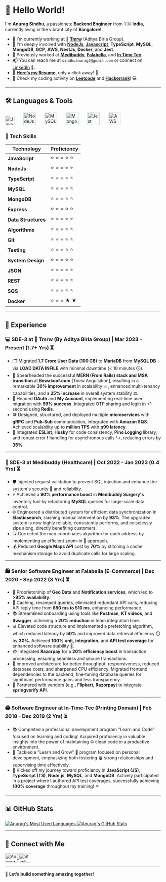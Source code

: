 <!-- <img src='https://w0.peakpx.com/wallpaper/469/148/HD-wallpaper-fullstack-development-nodejs-programmer-technology.jpg' height='200px' width='800px' alt="js"> -->

# 👋 Hello World!

I'm **Anurag Sindhu**, a passionate **Backend Engineer** from 🇮🇳 **India**, currently living in the vibrant city of **Bangalore**!

- 🔭 I’m currently working at **👕 [Tmrw](https://www.tmrw.in)** (Aditya Birla Group).
- 🌱 I'm deeply involved with **[NodeJs](https://cutshort.io/certificate/6659)**, **[Javascript](https://cutshort.io/certificate/6660)**, **TypeScript**, **MySQL**, **MongoDB**, **GCP**, **AWS**, **NestJs**, **Docker**, and **Jest**.
- 👔 Previously worked at **[Medibuddy](https://www.medibuddy.in)**, **[Falabella](https://falabellaindia.com)**, and **[In Time Tec](https://www.intimetec.com)**.
- 📬 You can reach me at `sindhuanurag2@gmail.com` or connect on [LinkedIn](https://www.linkedin.com/in/-anurag-sindhu) 📧.
- 📄 **[Here’s my Resume](https://drive.google.com/uc?export=download&id=15veI8jB30BhXydOVDlUMsF4OSrmszacZ)**, only a click away! 📝
- 🎯 Check my coding activity on **[Leetcode](https://leetcode.com/anurag-sindhu)** and **[Hackerrank](https://www.hackerrank.com/sindhuanurag2)**! 💻

---

## 🛠️ **Languages & Tools**

<p align='left'>
  <img src='https://upload.wikimedia.org/wikipedia/commons/6/6a/JavaScript-logo.png' height='30' width='auto' alt="JavaScript" style="margin-right: 25px;"> 
  <img src="https://upload.wikimedia.org/wikipedia/commons/d/d9/Node.js_logo.svg" alt="NodeJs" width="auto" height="40" style="margin-right: 25px;"> 
  <img src="https://www.freepnglogos.com/uploads/logo-mysql-png/logo-mysql-mysql-logo-png-images-are-download-crazypng-21.png" alt="MySQL" width="40" height="40" style="margin-right: 25px;"> 
  <img src="https://infinapps.com/wp-content/uploads/2018/10/mongodb-logo.png" alt="MongoDB" width="40" height="40" style="margin-right: 25px;"> 
  <img src="https://seeklogo.com/images/J/jest-logo-F9901EBBF7-seeklogo.com.png" alt="Jest" width="40" height="40" style="margin-right: 25px;"> 
  <img src="https://d1.awsstatic.com/asset-repository/products/amazon-rds/1024px-MySQL.ff87215b43fd7292af172e2a5d9b844217262571.png" alt="AWS" width="40" height="40">
</p>


### 🌟 **Tech Skills**

| Technology        | Proficiency |
|-------------------|-------------|
| **JavaScript**    | ⭐ ⭐ ⭐ ⭐ ⭐      |
| **NodeJs**        | ⭐ ⭐ ⭐ ⭐ ⭐      |
| **TypeScript**    | ⭐ ⭐ ⭐ ⭐ ⭐      |
| **MySQL**         | ⭐ ⭐ ⭐ ⭐ ⭐      |
| **MongoDB**       | ⭐ ⭐ ⭐ ⭐ ⭐      |
| **Express**       | ⭐ ⭐ ⭐ ⭐ ⭐      |
| **Data Structures**| ⭐ ⭐ ⭐ ⭐ ⭐     |
| **Algorithms**    | ⭐ ⭐ ⭐ ⭐ ⭐      |
| **Git**           | ⭐ ⭐ ⭐ ⭐ ⭐      |
| **Testing**       | ⭐ ⭐ ⭐ ⭐ ⭐      |
| **System Design** | ⭐ ⭐ ⭐ ⭐ ⭐      |
| **JSON**          | ⭐ ⭐ ⭐ ⭐ ⭐      |
| **REST**          | ⭐ ⭐ ⭐ ⭐ ⭐      |
| **SQS**           | ⭐ ⭐ ⭐ ⭐ ⭐      |
| **Docker**        | ⭐ ⭐ ⭐ ★ ★      |

---

## 💼 **Experience**

### **💻 SDE-3** at **👕 Tmrw (By Aditya Birla Group)** | **Mar 2023 - Present** (1.7+ Yrs) ⏳
- 🗂️ Migrated **1.7 Crore User Data (100 GB)** to **MariaDB** from **MySQL DB** via **LOAD DATA INFILE** with minimal downtime (< 10 minutes ⏲️).
- 🚀 Spearheaded the successful **MERN (From Rails) stack and MSA transition** at **Bewakoof.com** [Tmrw Acquisition], resulting in a remarkable **30% improvement** in scalability 📈, enhanced multi-tenancy capabilities, and a **25% increase** in overall system stability ⚖️.
- 🔑 Headed **OAuth** and **My Account**, implementing real-time user migration with **99% success**. Integrated OTP sharing and login in <1 second using **Redis**.
- 🛠️ Designed, structured, and deployed multiple **microservices** with **gRPC** and **Pub-Sub** communication, integrated with **Amazon SQS**. Achieved scalability up to **million TPS** with **p99 latency**.
- 📝 Integrated **ESLint**, **Husky** for code consistency, **Pino Logging** library, and robust error ❗ handling for asynchronous calls ↪, reducing errors by **35%**.

---

### **🏥 SDE-3** at **Medibuddy (Healthcare)** | **Oct 2022 - Jan 2023** (0.4 Yrs) ⏳
- 🛡️ Injected request validation to prevent SQL injection and enhance the system's security 🔐 and reliability.
- ⚡ Achieved a **90% performance boost** in **Medibuddy Surgery's** inventory tool by refactoring **MySQL** queries for large-scale data control.
- 🌐 Engineered a distributed system for efficient data synchronization in **Elasticsearch**, slashing manual intervention by **93%**. The upgraded system is now highly reliable, consistently performs, and noiselessly zips along, directly benefiting customers.
- 🔍 Corrected the map coordinates algorithm for each address by implementing an efficient zoom-in 🔎 approach.
- 💰 Reduced **Google Maps API** cost by **70%** by stitching a cache mechanism storage to avoid duplicate calls for large scaling.

---

### **🛍️ Senior Software Engineer** at **Falabella (E-Commerce)** | **Dec 2020 - Sep 2022** (3 Yrs) ⏳
- 🔧 Proprietorship of **Geo Data** and **Notification services**, which led to **>95% availability**.
- 🚀 Caching, revamped queries, eliminated redundant API calls, reducing API reply time from **850 ms to 510 ms**, enhancing performance.
- 📚 Streamlined onboarding using tools like **Postman**, **KT videos**, and **Swagger**, achieving a **20% reduction** in team integration time.
- 📊 Elevated code structure and implemented a prefetching algorithm, which reduced latency by **50%** and improved data retrieval efficiency ⏱️ by **30%**. Achieved **100% unit**, **integration**, and **API test coverage** for enhanced software stability 🧹.
- 💳 Integrated **Razorpay** for a **20% efficiency boost** in transaction processing, ensuring seamless and secure transactions.
- 🔄 Improved architecture for better throughput, responsiveness, reduced database costs, and sharpened CPU efficiency. Migrated frontend dependencies to the backend, fine-tuning database queries for significant performance gains and less transparency.
- 🤝 Partnered with vendors (e.g., **Flipkart**, **Razorpay**) to integrate **springverify API**.

---

### **🖨️ Software Engineer** at **In-Time-Tec (Printing Domain)** | **Feb 2018 - Dec 2019** (2 Yrs) ⏳
- 📚 Completed a professional development program "Learn and Code" focused on learning and coding! Acquired proficiency in valuable insights into the power of maintaining ⚙️ clean code in a productive environment.
- 🌱 Tackled a "Learn and Grow" 🌱 program focused on personal development, emphasizing both fostering 🪴 strong relationships and supervising time effectively.
- 🚀 Kicked off my journey toward proficiency in **JavaScript (JS)**, **TypeScript (TS)**, **Node.js**, **MySQL**, and **MongoDB**. Actively participated in a project where I authored API test coverages, successfully achieving **100% coverage** throughout my training! ☂️

---

## 📊 **GitHub Stats**

<a href="https://github.com/anurag-sindhu/anurag-sindhu">
  <img align="center" src="https://github-readme-stats.vercel.app/api/top-langs/?username=anurag-sindhu&title_color=ffffff&text_color=c9cacc&icon_color=2bbc8a&bg_color=1d1f21&langs_count=5" alt="Anurag's Most Used Languages" />
</a>
<a href="https://github.com/anurag-sindhu/anurag-sindhu">
  <img align="center" src="https://github-readme-stats.vercel.app/api?username=anurag-sindhu&show_icons=true&line_height=40&count_private=true&title_color=ffffff&text_color=c9cacc&icon_color=2bbc8a&bg_color=1d1f21" alt="Anurag's GitHub Stats" />
</a>

---

## 🔗 **Connect with Me**
<p align="left">
  <a href="https://www.linkedin.com/in/-anurag-sindhu" target="blank">
    <img align="center" src="https://raw.githubusercontent.com/rahuldkjain/github-profile-readme-generator/master/src/images/icons/Social/linked-in-alt.svg" alt="Anurag LinkedIn" height="30" width="40" />
  </a>
  <a href="https://stackoverflow.com/users/9768827/anurag-sandhu" target="blank">
    <img align="center" src="https://raw.githubusercontent.com/rahuldkjain/github-profile-readme-generator/master/src/images/icons/Social/stack-overflow.svg" alt="Stack Overflow" height="30" width="40" />
  </a>
</p>

---

🚀 **Let’s build something amazing together!**

